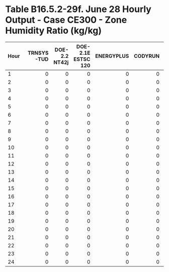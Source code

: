 # Table B16.5.2-29f. June 28 Hourly Output - Case CE300 - Zone Humidity Ratio (kg/kg)
| Hour | TRNSYS-TUD | DOE-2.2 NT42j | DOE-2.1E ESTSC 120 | ENERGYPLUS | CODYRUN | HOT3000 |     | Min | Max | Mean | Dev % $$ |     | TEST 0.0.0 | 
|:---- | ----------:| -------------:| ------------------:| ----------:| -------:| -------:| ---:| ---:| ---:| ----:| --------:| ---:| ----------:| 
| 1    |          0 |             0 |                  0 |          0 |       0 |       0 |     |   0 |   0 |    0 |      3.5 |     |          0 | 
| 2    |          0 |             0 |                  0 |          0 |       0 |       0 |     |   0 |   0 |    0 |      3.8 |     |          0 | 
| 3    |          0 |             0 |                  0 |          0 |       0 |       0 |     |   0 |   0 |    0 |      3.6 |     |          0 | 
| 4    |          0 |             0 |                  0 |          0 |       0 |       0 |     |   0 |   0 |    0 |      4.5 |     |          0 | 
| 5    |          0 |             0 |                  0 |          0 |       0 |       0 |     |   0 |   0 |    0 |      3.9 |     |          0 | 
| 6    |          0 |             0 |                  0 |          0 |       0 |       0 |     |   0 |   0 |    0 |      6.0 |     |          0 | 
| 7    |          0 |             0 |                  0 |          0 |       0 |       0 |     |   0 |   0 |    0 |      8.9 |     |          0 | 
| 8    |          0 |             0 |                  0 |          0 |       0 |       0 |     |   0 |   0 |    0 |      3.5 |     |          0 | 
| 9    |          0 |             0 |                  0 |          0 |       0 |       0 |     |   0 |   0 |    0 |      2.3 |     |          0 | 
| 10   |          0 |             0 |                  0 |          0 |       0 |       0 |     |   0 |   0 |    0 |      2.5 |     |          0 | 
| 11   |          0 |             0 |                  0 |          0 |       0 |       0 |     |   0 |   0 |    0 |      4.6 |     |          0 | 
| 12   |          0 |             0 |                  0 |          0 |       0 |       0 |     |   0 |   0 |    0 |      4.8 |     |          0 | 
| 13   |          0 |             0 |                  0 |          0 |       0 |       0 |     |   0 |   0 |    0 |      4.1 |     |          0 | 
| 14   |          0 |             0 |                  0 |          0 |       0 |       0 |     |   0 |   0 |    0 |      2.6 |     |          0 | 
| 15   |          0 |             0 |                  0 |          0 |       0 |       0 |     |   0 |   0 |    0 |      2.4 |     |          0 | 
| 16   |          0 |             0 |                  0 |          0 |       0 |       0 |     |   0 |   0 |    0 |      3.4 |     |          0 | 
| 17   |          0 |             0 |                  0 |          0 |       0 |       0 |     |   0 |   0 |    0 |      4.8 |     |          0 | 
| 18   |          0 |             0 |                  0 |          0 |       0 |       0 |     |   0 |   0 |    0 |      3.1 |     |          0 | 
| 19   |          0 |             0 |                  0 |          0 |       0 |       0 |     |   0 |   0 |    0 |      3.6 |     |          0 | 
| 20   |          0 |             0 |                  0 |          0 |       0 |       0 |     |   0 |   0 |    0 |      3.6 |     |          0 | 
| 21   |          0 |             0 |                  0 |          0 |       0 |       0 |     |   0 |   0 |    0 |      3.7 |     |          0 | 
| 22   |          0 |             0 |                  0 |          0 |       0 |       0 |     |   0 |   0 |    0 |      3.7 |     |          0 | 
| 23   |          0 |             0 |                  0 |          0 |       0 |       0 |     |   0 |   0 |    0 |      3.8 |     |          0 | 
| 24   |          0 |             0 |                  0 |          0 |       0 |       0 |     |   0 |   0 |    0 |      3.7 |     |          0 | 


